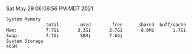 Sat May 29 06:06:56 PM MDT 2021
```bash
System Memory
               total        used        free      shared  buff/cache   available
Mem:           7.7Gi       3.3Gi       2.7Gi       8.0Mi       1.7Gi       4.0Gi
Swap:          7.7Gi        58Mi       7.6Gi
System Storage
465M	.
```
```bash
